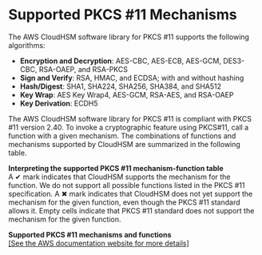# Supported PKCS \#11 Mechanisms<a name="pkcs11-mechanisms"></a>

The AWS CloudHSM software library for PKCS \#11 supports the following algorithms:
+ **Encryption and Decryption**: AES\-CBC, AES\-ECB, AES\-GCM, DES3\-CBC, RSA\-OAEP, and RSA\-PKCS
+ **Sign and Verify**: RSA, HMAC, and ECDSA; with and without hashing
+ **Hash/Digest**: SHA1, SHA224, SHA256, SHA384, and SHA512
+ **Key Wrap**: AES Key Wrap4, AES\-GCM, RSA\-AES, and RSA\-OAEP
+ **Key Derivation**: ECDH5

The AWS CloudHSM software library for PKCS \#11 is compliant with PKCS \#11 version 2\.40\. To invoke a cryptographic feature using PKCS\#11, call a function with a given mechanism\. The combinations of functions and mechanisms supported by CloudHSM are summarized in the following table\.

**Interpreting the supported PKCS \#11 mechanism\-function table**  
A ✔ mark indicates that CloudHSM supports the mechanism for the function\. We do not support all possible functions listed in the PKCS \#11 specification\. A ✖ mark indicates that CloudHSM does not yet support the mechanism for the given function, even though the PKCS \#11 standard allows it\. Empty cells indicate that PKCS \#11 standard does not support the mechanism for the given function\.


**Supported PKCS \#11 mechanisms and functions**  
[\[See the AWS documentation website for more details\]](http://docs.aws.amazon.com/cloudhsm/latest/userguide/pkcs11-mechanisms.html)